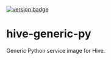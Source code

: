 [![version badge]](https://hub.docker.com/r/gbenson/hive-generic-py)

[version badge]: https://img.shields.io/docker/v/gbenson/hive-generic-py?color=limegreen

# hive-generic-py

Generic Python service image for Hive.
